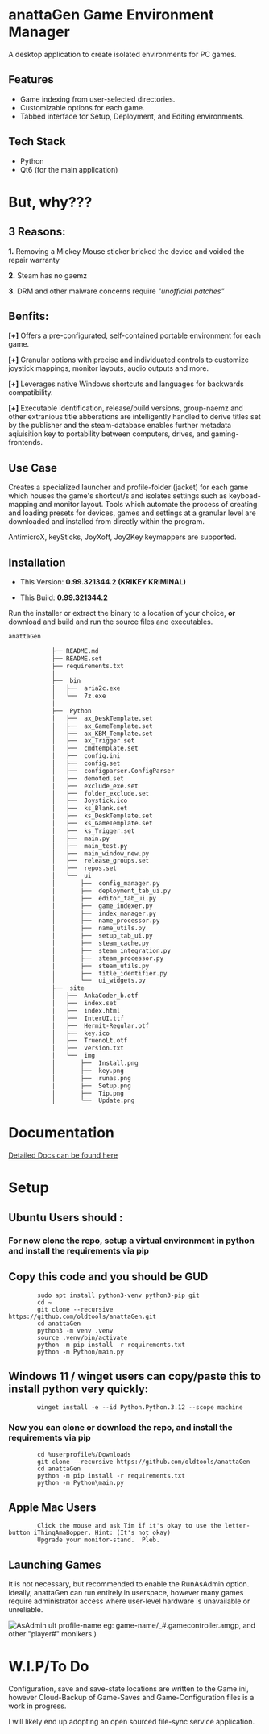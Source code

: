 # anattaGen Game Environment Manager

A desktop application to create isolated environments for PC games. 

## Features

*   Game indexing from user-selected directories.
*   Customizable options for each game.
*   Tabbed interface for Setup, Deployment, and Editing environments.

## Tech Stack

*   Python
*   Qt6 (for the main application)

# But, why???

## 3 Reasons:

**1.** Removing a Mickey Mouse sticker bricked the device and voided the repair warranty 

**2.** Steam has no gaemz

**3.** DRM and other malware concerns require *"unofficial patches"*

## Benfits:

**[+]** Offers a pre-configurated, self-contained portable environment for each game.

**[+]** Granular options with precise and individuated controls to customize joystick mappings, monitor layouts, audio outputs and more.

**[+]** Leverages native Windows shortcuts and languages for backwards compatibility.

**[+]** Executable identification, release/build versions, group-naemz and other extranious title abberations are intelligently handled to derive titles set by the publisher and the steam-database enables further metadata aqiuisition key to portability between computers, drives, and gaming-frontends.

## Use Case

Creates a specialized launcher and profile-folder (jacket) for each game which houses the game's shortcut/s and isolates settings such as
 keyboad-mapping and monitor layout.  Tools which automate the process of creating and loading presets for devices, games and settings at 
 a granular level are downloaded and installed from directly within the program.

AntimicroX, keySticks, JoyXoff, Joy2Key keymappers are supported.


## Installation
- This Version: **0.99.321344.2 (KRIKEY KRIMINAL)**

- This Build: **0.99.321344.2**

Run the installer or extract the binary to a location of your choice, **or** download and build and run the source files and executables.
```sh
anattaGen

			├── README.md
			├── README.set
			├── requirements.txt
			│
			├──  bin
			│   ├──  aria2c.exe
			│   └──  7z.exe
			│
			├──  Python
			│   ├──  ax_DeskTemplate.set
			│   ├──  ax_GameTemplate.set
			│   ├──  ax_KBM_Template.set
			│   ├──  ax_Trigger.set
			│   ├──  cmdtemplate.set
			│   ├──  config.ini
			│   ├──  config.set
			│   ├──  configparser.ConfigParser
			│   ├──  demoted.set
			│   ├──  exclude_exe.set
			│   ├──  folder_exclude.set
			│   ├──  Joystick.ico
			│   ├──  ks_Blank.set
			│   ├──  ks_DeskTemplate.set
			│   ├──  ks_GameTemplate.set
			│   ├──  ks_Trigger.set
			│   ├──  main.py
			│   ├──  main_test.py
			│   ├──  main_window_new.py
			│   ├──  release_groups.set
			│   ├──  repos.set
			│	└──  ui
			│       ├──  config_manager.py
			│       ├──  deployment_tab_ui.py
			│       ├──  editor_tab_ui.py
			│       ├──  game_indexer.py
			│       ├──  index_manager.py
			│       ├──  name_processor.py
			│       ├──  name_utils.py
			│       ├──  setup_tab_ui.py
			│       ├──  steam_cache.py
			│       ├──  steam_integration.py
			│       ├──  steam_processor.py
			│       ├──  steam_utils.py
			│       ├──  title_identifier.py
			│       └──  ui_widgets.py
			├──  site
			│   ├──  AnkaCoder_b.otf
			│   ├──  index.set
			│   ├──  index.html
			│   ├──  InterUI.ttf
			│   ├──  Hermit-Regular.otf
			│   ├──  key.ico
			│   ├──  TruenoLt.otf
			│   ├──  version.txt
			│	└──  img
			│       ├──  Install.png
			│       ├──  key.png
			│       ├──  runas.png
			│       ├──  Setup.png
			│       ├──  Tip.png
			│       └──  Update.png


```
# Documentation

[Detailed Docs can be found here](https://oldtools.github.io/anattaGen)

# Setup


## Ubuntu Users should :
### For now clone the repo, setup a virtual environment in python and install the requirements via pip
## Copy this code and you should be GUD
```
		sudo apt install python3-venv python3-pip git
		cd ~
		git clone --recursive https://github.com/oldtools/anattaGen.git
		cd anattaGen
		python3 -m venv .venv
		source .venv/bin/activate
		python -m pip install -r requirements.txt
		python -m Python/main.py
```




## Windows 11 / winget users can copy/paste this to install python very quickly:
```
		winget install -e --id Python.Python.3.12 --scope machine
```

### Now you can clone or download the repo, and install the requirements via pip
```
		cd %userprofile%/Downloads
		git clone --recursive https://github.com/oldtools/anattaGen
		cd anattaGen
		python -m pip install -r requirements.txt
		python -m Python\main.py
```


## Apple Mac Users
```
		Click the mouse and ask Tim if it's okay to use the letter-button iThingAmaBopper. Hint: (It's not okay)
		Upgrade your monitor-stand.  Pleb.
```



## Launching Games
It is not necessary, but recommended to enable the RunAsAdmin option.
Ideally, anattaGen can run entirely in userspace, however many games require administrator access where user-level hardware is unavailable or unreliable.

![AsAdmin](site/img/runas.png)
ult profile-name eg: game-name/_#.gamecontroller.amgp, and other "player#" monikers.)

# W.I.P/To Do

Configuration, save and save-state locations are written to the Game.ini, however Cloud-Backup of Game-Saves and Game-Configuration files is a work in progress.  

I will likely end up adopting an open sourced file-sync service application. 